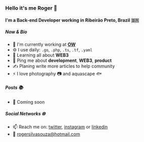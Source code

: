 ### Hello it's me Roger 👋

#### I'm a Back-end Developer working in Ribeirão Preto, Brazil 🇧🇷
##### Now & Bio

- 🏢 I'm currently working at **[OW](https://owinteractive.com)**
- ⚙️ I use daily: `.go`, `.php`, `.ts`, `.tf`, `.yaml`
- 🌱 Learning all about **WEB3**
- 💬 Ping me about **development**, **WEB3**, **product**
- ✍️ Planing write more articles to help community
- ⚡️ I love photography 📷  and aquascape 🐟

##### Posts 📚
- 💨 Coming soon

##### Social Networks 🌐
- 📫 Reach me on: [twitter](https://twitter.com/rogersilvasouza), [instagram](https://instagram.com/rogersilvasouza) or [linkedin](https://www.linkedin.com/in/rogersilvasouza)
- 📩 rogersilvasouza@hotmail.com